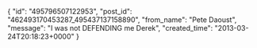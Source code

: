  {
   "id": "495796507122953",
   "post_id": "462493170453287_495437137158890",
   "from_name": "Pete Daoust",
   "message": "I was not DEFENDING me Derek",
   "created_time": "2013-03-24T20:18:23+0000"
 }
